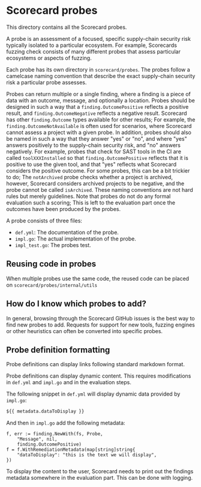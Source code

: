 # Scorecard probes

This directory contains all the Scorecard probes.

A probe is an assessment of a focused, specific supply-chain security risk typically isolated to a particular ecosystem. For example, Scorecards fuzzing check consists of many different probes that assess particular ecosystems or aspects of fuzzing.

Each probe has its own directory in `scorecard/probes`. The probes follow a camelcase naming convention that describe the exact supply-chain security risk a particular probe assesses. 

Probes can return multiple or a single finding, where a finding is a piece of data with an outcome, message, and optionally a location. Probes should be designed in such a way that a `finding.OutcomePositive` reflects a positive result, and `finding.OutcomeNegative` reflects a negative result. Scorecard has other `finding.Outcome` types available for other results; For example, the `finding.OutcomeNotAvailable` is often used for scenarios, where Scorecard cannot assess a project with a given probe. In addition, probes should also be named in such a way that they answer "yes" or "no", and where "yes" answers positively to the supply-chain security risk, and "no" answers negatively. For example, probes that check for SAST tools in the CI are called `toolXXXInstalled` so that `finding.OutcomePositive` reflects that it is positive to use the given tool, and that "yes" reflects what Scorecard considers the positive outcome. For some probes, this can be a bit trickier to do; The `notArchived` probe checks whether a project is archived, however, Scorecard considers archived projects to be negative, and the probe cannot be called `isArchived`. These naming conventions are not hard rules but merely guidelines. Note that probes do not do any formal evaluation such a scoring; This is left to the evaluation part once the outcomes have been produced by the probes.

A probe consists of three files: 

- `def.yml`: The documentation of the probe. 
- `impl.go`: The actual implementation of the probe.
- `impl_test.go`: The probes test.

## Reusing code in probes

When multiple probes use the same code, the reused code can be placed on `scorecard/probes/internal/utils`

## How do I know which probes to add?

In general, browsing through the Scorecard GitHub issues is the best way to find new probes to add. Requests for support for new tools, fuzzing engines or other heuristics can often be converted into specific probes.

## Probe definition formatting

Probe definitions can display links following standard markdown format.

Probe definitions can display dynamic content. This requires modifications in `def.yml` and `impl.go` and in the evaluation steps.

The following snippet in `def.yml` will display dynamic data provided by `impl.go`:

```md
${{ metadata.dataToDisplay }}
```

And then in `impl.go` add the following metadata:

```golang
f, err := finding.NewWith(fs, Probe,
	"Message", nil,
	finding.OutcomePositive)
f = f.WithRemediationMetadata(map[string]string{
	"dataToDisplay": "this is the text we will display",
})
```

To display the content to the user, Scorecard needs to print out the findings metadata somewhere in the evaluation part. This can be done with logging.